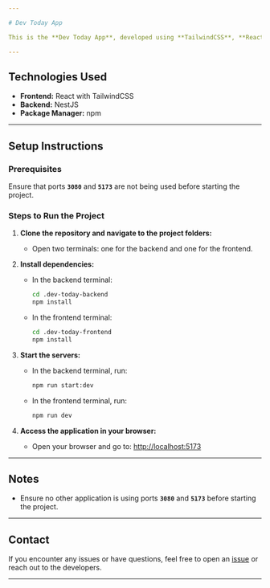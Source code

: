 ```yaml
---

# Dev Today App

This is the **Dev Today App**, developed using **TailwindCSS**, **React** for the frontend, and **NestJS** for the backend. Follow the instructions below to set up and run the project.

---
```


## Technologies Used

- **Frontend:** React with TailwindCSS
- **Backend:** NestJS
- **Package Manager:** npm

---

## Setup Instructions

### Prerequisites

Ensure that ports **`3080`** and **`5173`** are not being used before starting the project.

### Steps to Run the Project

1. **Clone the repository and navigate to the project folders:**
   - Open two terminals: one for the backend and one for the frontend.

2. **Install dependencies:**
   - In the backend terminal:
     ```bash
     cd .dev-today-backend
     npm install
     ```
   - In the frontend terminal:
     ```bash
     cd .dev-today-frontend
     npm install
     ```

3. **Start the servers:**
   - In the backend terminal, run:
     ```bash
     npm run start:dev
     ```
   - In the frontend terminal, run:
     ```bash
     npm run dev
     ```

4. **Access the application in your browser:**
   - Open your browser and go to: [http://localhost:5173](http://localhost:5173)

---

## Notes

- Ensure no other application is using ports **`3080`** and **`5173`** before starting the project.

---

## Contact

If you encounter any issues or have questions, feel free to open an [issue](#) or reach out to the developers.

---
